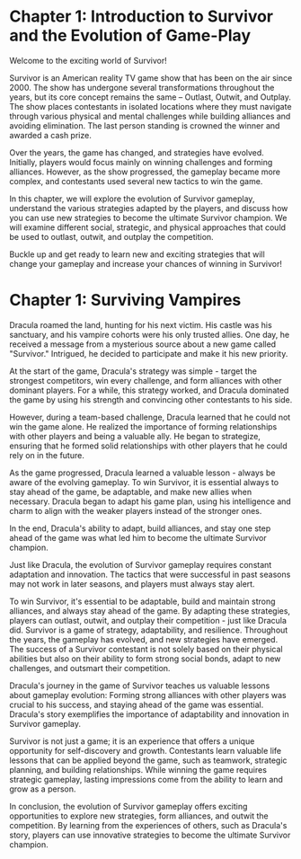 # Chapter 1: Introduction to Survivor and the Evolution of Game-Play 

Welcome to the exciting world of Survivor! 

Survivor is an American reality TV game show that has been on the air since 2000. The show has undergone several transformations throughout the years, but its core concept remains the same – Outlast, Outwit, and Outplay. The show places contestants in isolated locations where they must navigate through various physical and mental challenges while building alliances and avoiding elimination. The last person standing is crowned the winner and awarded a cash prize. 

Over the years, the game has changed, and strategies have evolved. Initially, players would focus mainly on winning challenges and forming alliances. However, as the show progressed, the gameplay became more complex, and contestants used several new tactics to win the game. 

In this chapter, we will explore the evolution of Survivor gameplay, understand the various strategies adapted by the players, and discuss how you can use new strategies to become the ultimate Survivor champion. We will examine different social, strategic, and physical approaches that could be used to outlast, outwit, and outplay the competition. 

Buckle up and get ready to learn new and exciting strategies that will change your gameplay and increase your chances of winning in Survivor!
# Chapter 1: Surviving Vampires 

Dracula roamed the land, hunting for his next victim. His castle was his sanctuary, and his vampire cohorts were his only trusted allies. One day, he received a message from a mysterious source about a new game called "Survivor." Intrigued, he decided to participate and make it his new priority.

At the start of the game, Dracula's strategy was simple - target the strongest competitors, win every challenge, and form alliances with other dominant players. For a while, this strategy worked, and Dracula dominated the game by using his strength and convincing other contestants to his side.

However, during a team-based challenge, Dracula learned that he could not win the game alone. He realized the importance of forming relationships with other players and being a valuable ally. He began to strategize, ensuring that he formed solid relationships with other players that he could rely on in the future. 

As the game progressed, Dracula learned a valuable lesson - always be aware of the evolving gameplay. To win Survivor, it is essential always to stay ahead of the game, be adaptable, and make new allies when necessary. Dracula began to adapt his game plan, using his intelligence and charm to align with the weaker players instead of the stronger ones.

In the end, Dracula's ability to adapt, build alliances, and stay one step ahead of the game was what led him to become the ultimate Survivor champion.

Just like Dracula, the evolution of Survivor gameplay requires constant adaptation and innovation. The tactics that were successful in past seasons may not work in later seasons, and players must always stay alert.

To win Survivor, it's essential to be adaptable, build and maintain strong alliances, and always stay ahead of the game. By adapting these strategies, players can outlast, outwit, and outplay their competition - just like Dracula did.
Survivor is a game of strategy, adaptability, and resilience. Throughout the years, the gameplay has evolved, and new strategies have emerged. The success of a Survivor contestant is not solely based on their physical abilities but also on their ability to form strong social bonds, adapt to new challenges, and outsmart their competition.

Dracula's journey in the game of Survivor teaches us valuable lessons about gameplay evolution: Forming strong alliances with other players was crucial to his success, and staying ahead of the game was essential. Dracula's story exemplifies the importance of adaptability and innovation in Survivor gameplay. 

Survivor is not just a game; it is an experience that offers a unique opportunity for self-discovery and growth. Contestants learn valuable life lessons that can be applied beyond the game, such as teamwork, strategic planning, and building relationships. While winning the game requires strategic gameplay, lasting impressions come from the ability to learn and grow as a person.

In conclusion, the evolution of Survivor gameplay offers exciting opportunities to explore new strategies, form alliances, and outwit the competition. By learning from the experiences of others, such as Dracula's story, players can use innovative strategies to become the ultimate Survivor champion.